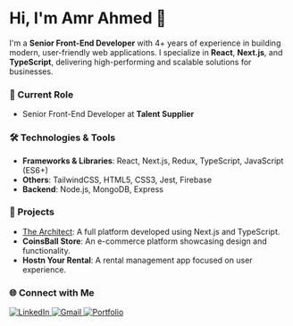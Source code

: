 # Hi, I'm Amr Ahmed 👋

I'm a **Senior Front-End Developer** with 4+ years of experience in building modern, user-friendly web applications. I specialize in **React**, **Next.js**, and **TypeScript**, delivering high-performing and scalable solutions for businesses.

### 💼 Current Role
- Senior Front-End Developer at **Talent Supplier**

### 🛠️ Technologies & Tools
- **Frameworks & Libraries**: React, Next.js, Redux, TypeScript, JavaScript (ES6+)
- **Others**: TailwindCSS, HTML5, CSS3, Jest, Firebase
- **Backend**: Node.js, MongoDB, Express

### 🚀 Projects
- [The Architect](https://www.the-architect.com/ar/home): A full platform developed using Next.js and TypeScript.
- **CoinsBall Store**: An e-commerce platform showcasing design and functionality.
- **Hostn Your Rental**: A rental management app focused on user experience.

### 🌐 Connect with Me
<p>
  <a href="https://linkedin.com/in/amrahmed" target="_blank">
    <img src="https://img.shields.io/badge/LinkedIn-%230077B5.svg?style=for-the-badge&logo=linkedin&logoColor=white" alt="LinkedIn">
  </a>
  <a href="mailto:amr.ahmed@example.com" target="_blank">
    <img src="https://img.shields.io/badge/Email-D14836.svg?style=for-the-badge&logo=gmail&logoColor=white" alt="Gmail">
  </a>
  <a href="https://amrahmed.dev" target="_blank">
    <img src="https://img.shields.io/badge/Portfolio-24292e.svg?style=for-the-badge&logo=github&logoColor=white" alt="Portfolio">
  </a>
</p>
